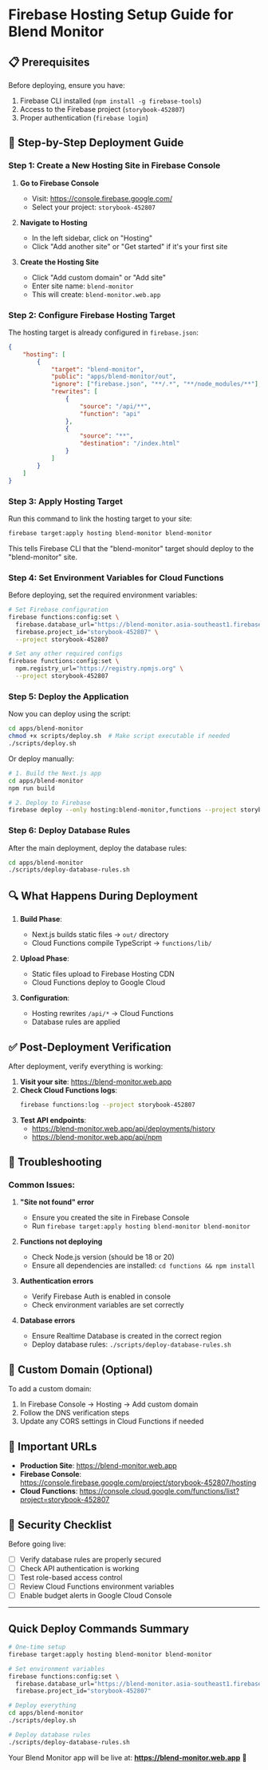 # Firebase Hosting Setup Guide for Blend Monitor

## 📋 Prerequisites

Before deploying, ensure you have:

1. Firebase CLI installed (`npm install -g firebase-tools`)
2. Access to the Firebase project (`storybook-452807`)
3. Proper authentication (`firebase login`)

## 🚀 Step-by-Step Deployment Guide

### Step 1: Create a New Hosting Site in Firebase Console

1. **Go to Firebase Console**
    - Visit: https://console.firebase.google.com/
    - Select your project: `storybook-452807`

2. **Navigate to Hosting**
    - In the left sidebar, click on "Hosting"
    - Click "Add another site" or "Get started" if it's your first site

3. **Create the Hosting Site**
    - Click "Add custom domain" or "Add site"
    - Enter site name: `blend-monitor`
    - This will create: `blend-monitor.web.app`

### Step 2: Configure Firebase Hosting Target

The hosting target is already configured in `firebase.json`:

```json
{
    "hosting": [
        {
            "target": "blend-monitor",
            "public": "apps/blend-monitor/out",
            "ignore": ["firebase.json", "**/.*", "**/node_modules/**"],
            "rewrites": [
                {
                    "source": "/api/**",
                    "function": "api"
                },
                {
                    "source": "**",
                    "destination": "/index.html"
                }
            ]
        }
    ]
}
```

### Step 3: Apply Hosting Target

Run this command to link the hosting target to your site:

```bash
firebase target:apply hosting blend-monitor blend-monitor
```

This tells Firebase CLI that the "blend-monitor" target should deploy to the "blend-monitor" site.

### Step 4: Set Environment Variables for Cloud Functions

Before deploying, set the required environment variables:

```bash
# Set Firebase configuration
firebase functions:config:set \
  firebase.database_url="https://blend-monitor.asia-southeast1.firebasedatabase.app" \
  firebase.project_id="storybook-452807" \
  --project storybook-452807

# Set any other required configs
firebase functions:config:set \
  npm.registry_url="https://registry.npmjs.org" \
  --project storybook-452807
```

### Step 5: Deploy the Application

Now you can deploy using the script:

```bash
cd apps/blend-monitor
chmod +x scripts/deploy.sh  # Make script executable if needed
./scripts/deploy.sh
```

Or deploy manually:

```bash
# 1. Build the Next.js app
cd apps/blend-monitor
npm run build

# 2. Deploy to Firebase
firebase deploy --only hosting:blend-monitor,functions --project storybook-452807
```

### Step 6: Deploy Database Rules

After the main deployment, deploy the database rules:

```bash
cd apps/blend-monitor
./scripts/deploy-database-rules.sh
```

## 🔍 What Happens During Deployment

1. **Build Phase**:
    - Next.js builds static files → `out/` directory
    - Cloud Functions compile TypeScript → `functions/lib/`

2. **Upload Phase**:
    - Static files upload to Firebase Hosting CDN
    - Cloud Functions deploy to Google Cloud

3. **Configuration**:
    - Hosting rewrites `/api/*` → Cloud Functions
    - Database rules are applied

## ✅ Post-Deployment Verification

After deployment, verify everything is working:

1. **Visit your site**: https://blend-monitor.web.app
2. **Check Cloud Functions logs**:
    ```bash
    firebase functions:log --project storybook-452807
    ```
3. **Test API endpoints**:
    - https://blend-monitor.web.app/api/deployments/history
    - https://blend-monitor.web.app/api/npm

## 🔧 Troubleshooting

### Common Issues:

1. **"Site not found" error**
    - Ensure you created the site in Firebase Console
    - Run `firebase target:apply hosting blend-monitor blend-monitor`

2. **Functions not deploying**
    - Check Node.js version (should be 18 or 20)
    - Ensure all dependencies are installed: `cd functions && npm install`

3. **Authentication errors**
    - Verify Firebase Auth is enabled in console
    - Check environment variables are set correctly

4. **Database errors**
    - Ensure Realtime Database is created in the correct region
    - Deploy database rules: `./scripts/deploy-database-rules.sh`

## 🎯 Custom Domain (Optional)

To add a custom domain:

1. In Firebase Console → Hosting → Add custom domain
2. Follow the DNS verification steps
3. Update any CORS settings in Cloud Functions if needed

## 📝 Important URLs

- **Production Site**: https://blend-monitor.web.app
- **Firebase Console**: https://console.firebase.google.com/project/storybook-452807/hosting
- **Cloud Functions**: https://console.cloud.google.com/functions/list?project=storybook-452807

## 🚨 Security Checklist

Before going live:

- [ ] Verify database rules are properly secured
- [ ] Check API authentication is working
- [ ] Test role-based access control
- [ ] Review Cloud Functions environment variables
- [ ] Enable budget alerts in Google Cloud Console

---

## Quick Deploy Commands Summary

```bash
# One-time setup
firebase target:apply hosting blend-monitor blend-monitor

# Set environment variables
firebase functions:config:set \
  firebase.database_url="https://blend-monitor.asia-southeast1.firebasedatabase.app" \
  firebase.project_id="storybook-452807"

# Deploy everything
cd apps/blend-monitor
./scripts/deploy.sh

# Deploy database rules
./scripts/deploy-database-rules.sh
```

Your Blend Monitor app will be live at: **https://blend-monitor.web.app** 🎉
